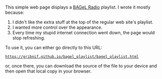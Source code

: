 This simple web page displays a [BAGeL Radio](https://www.bagelradio.com) playlist. I wrote it mostly because:

1. I didn't like the extra stuff at the top of the regular web site's playlist.
2. I wanted more control over the appearance.
3. Every time my stupid internet connection went down, the page would stop refreshing.

To use it, you can either go directly to this URL:

[`https://gribnif.github.io/bagel_playlist/bagel_playlist.html`](https://gribnif.github.io/bagel_playlist/bagel_playlist.html)

or, once there, you can download the source of the file to your device and then open that local copy in your browser.
